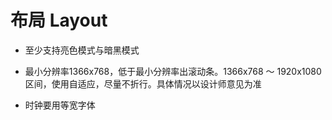 # 布局 Layout

* 至少支持亮色模式与暗黑模式

* 最小分辨率1366x768，低于最小分辨率出滚动条。1366x768 ～ 1920x1080区间，使用自适应，尽量不折行。具体情况以设计师意见为准

* 时钟要用等宽字体